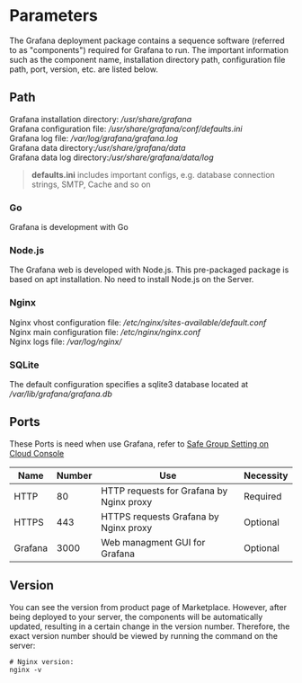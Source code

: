 # Parameters

The Grafana deployment package contains a sequence software (referred to as "components") required for Grafana to run. The important information such as the component name, installation directory path, configuration file path, port, version, etc. are listed below.

## Path

Grafana installation directory: */usr/share/grafana*  
Grafana configuration file: */usr/share/grafana/conf/defaults.ini*  
Grafana log file: */var/log/grafana/grafana.log*  
Grafana data directory:*/usr/share/grafana/data*   
Grafana data log directory:*/usr/share/grafana/data/log*

> **defaults.ini** includes important configs, e.g. database connection strings, SMTP, Cache and so on

### Go

Grafana is development with Go

### Node.js

The Grafana web is developed with Node.js. This pre-packaged package is based on apt installation. No need to install Node.js on the Server.

### Nginx

Nginx vhost configuration file: */etc/nginx/sites-available/default.conf*  
Nginx main configuration file: */etc/nginx/nginx.conf*  
Nginx logs file: */var/log/nginx/*

### SQLite

The default configuration specifies a sqlite3 database located at */var/lib/grafana/grafana.db*

## Ports

These Ports is need when use Grafana, refer to [Safe Group Setting on Cloud Console](https://support.websoft9.com/docs/faq/tech-instance.html)

| Name | Number | Use |  Necessity |
| --- | --- | --- | --- |
| HTTP | 80 | HTTP requests for Grafana by Nginx proxy | Required |
| HTTPS | 443 | HTTPS requests Grafana by Nginx proxy| Optional |
| Grafana | 3000 | Web managment GUI for Grafana | Optional |

## Version

You can see the version from product page of Marketplace. However, after being deployed to your server, the components will be automatically updated, resulting in a certain change in the version number. Therefore, the exact version number should be viewed by running the command on the server:

```shell
# Nginx version:
nginx -v
```
